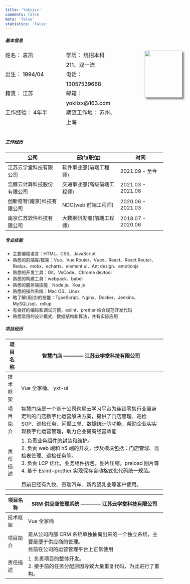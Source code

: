 ```yaml
---
title: 'Yokiizx'
comments: false
meta: 'false'
statistics: 'false'
---
```


##### 基本信息

<div class='me-basic__info'>
    <div class="me-basic__info--item">姓名： 袁凯</div>
    <div class="me-basic__info--item">学历： 统招本科 &nbsp; 211、双一流</div>
    <div class="me-basic__info--item">出生： 1994/04</div>
    <div class="me-basic__info--item">电话： 13057539668</div>
    <div class="me-basic__info--item">籍贯： 江苏</div>
    <div class="me-basic__info--item">邮箱： yokiizx@163.com</div>
    <div class="me-basic__info--item">工作经验： 4年半</div>
    <div class="me-basic__info--item">期望工作地： 苏州、上海</div>
    <div class="me-basic__info--avatar">
        <img src="https://cdn.staticaly.com/gh/yokiizx/picgo@master/img/202301311756745.png" width="120px" height="150px">
    </div>
</div>

<br/>

##### 工作经历

| 公司                       | 部门(职位)                 | 时间              |
| -------------------------- | -------------------------- | ----------------- |
| 江苏云学堂科技有限公司     | 软件事业部(前端工程师)     | 2021.09 - 至今    |
| 浩鲸云计算科技股份有限公司 | 交通事业部(高级前端工程师) | 2021.03 - 2021.08 |
| 创新奇智(南京)科技有限公司 | NDC(web 前端工程师)        | 2020.06 - 2021.03 |
| 南京仁苏软件科技有限公司   | 大数据研发部(前端工程师)   | 2018.07 - 2020.06 |

##### 专业技能

- 主要编程语言：HTML、CSS、JavaScript
- 熟悉的前端库/框架：Vue、Vue Router、Vuex、React、React Router、Redux、mobx、echarts、element ui、Ant design、emotionjs
- 熟悉的开发工具：Git、VsCode、Chrome devtool
- 熟悉的构建工具：webpack、babel
- 熟悉的服务端技能：Node.js、Koa.js
- 熟悉的操作系统：Mac OS、Linux
- 略了解(用过)的技能：TypeScript、Nginx、Docker、Jenkins、MySQL/sql、rollup
- 有良好的编码和调试习惯，eslint、prettier 结合规范开发代码
- 熟悉常用的设计模式、数据结构和算法，并有实际应用

##### 项目经历

| 项目名称 | 智慧门店 ———— 江苏云学堂科技有限公司                                                                                                                                                                                                                                                                       |
| -------- | ---------------------------------------------------------------------------------------------------------------------------------------------------------------------------------------------------------------------------------------------------------------------------------------------------------- |
| 技术框架 | Vue 全家桶、 yxt-ui                                                                                                                                                                                                                                                                                        |
| 项目简介 | 智慧门店是一个基于公司绚星云学习平台为连锁零售行业量身定制的门店数字化运营解决方案，提供了门店管理、巡检 SOP、巡检任务、问题工单、数据统计等功能，帮助企业实实现数字化运营管理，助力企业提高经营效能                                                                                                       |
| 责任描述 | 1. 负责业务组件的封装和维护。<br/>2. 负责 web 端和 h5 端的开发，涉及模块包括：门店管理、巡检表管理、巡检任务等。<br/>3. 负责 LCP 优化，业务组件拆包，图片压缩，preload 图片等 <br/>4. 基于 Eslint+prettier 实现保存自动格式化代码统一规范。 <br /> <br /> 目前已经有九牧、奇瑞汽车、新希望乳业等客户使用。 |

| 项目名称 | SRM 供应商管理系统 ———— 江苏云学堂科技有限公司                                                                    |
| -------- | ----------------------------------------------------------------------------------------------------------------- |
| 技术框架 | Vue 全家桶                                                                                                        |
| 项目简介 | 是从公司内部 CRM 系统单独抽离出来的一个独立系统，主要是便于供应商的管理。<br />目前在公司的运营管理平台上正常使用 |
| 责任描述 | 1. 负责项目的整体开发。<br/>2. 接手前的任务分配原因导致大量重复代码，为此进行了重构。                             |

<style>
  /* “项目经历”的表格宽度设定 */
  div figure:nth-of-type(3) table th:nth-of-type(1),
  div figure:nth-of-type(4) table th:nth-of-type(1),
  div figure:nth-of-type(5) table th:nth-of-type(1),
  div figure:nth-of-type(6) table th:nth-of-type(1) {
    width: 20% !important;
    font-size: 1.2em;
    color: black;
	}
  div figure:nth-of-type(3) table th:nth-of-type(2),
  div figure:nth-of-type(4) table th:nth-of-type(2),
  div figure:nth-of-type(5) table th:nth-of-type(2),
  div figure:nth-of-type(6) table th:nth-of-type(2) {
		width: 80% !important;
	}
    /* “个人简介”距离顶部调整 */
  #write h2:first-of-type {
    margin-top: 0em;
    color: black;
	}
  h4 {
    border-bottom: 0
  }

  .me-basic__info {
    position: relative;
    display: flex;
    width: 70%;
    flex-wrap: wrap;
    justify-content: space-between;
  }
  .me-basic__info--item {
    width: 45%;
    color: var(--font-color);
    font-weight: 500;
    font-size: 1.06rem;
    line-height: 1.8;
  }
  .me-basic__info--avatar {
    position: absolute;
    right: -13.25rem;
  }
  img {
    width: 120px;
    height: 150px;
    object-fit: cover;
    box-shadow: 5px 5px 5px rgba(0,0,0,.5);
  }
</style>
